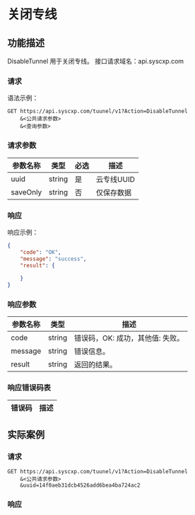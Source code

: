 # 关闭专线

## 功能描述

DisableTunnel 用于关闭专线。
接口请求域名：api.syscxp.com

### 请求

语法示例：
```http request
GET https://api.syscxp.com/tuunel/v1?Action=DisableTunnel
    &<公共请求参数>
    &<查询参数>
```

### 请求参数

|参数名称|类型|必选|描述|
|---|---|---|---|
|uuid|string|是|云专线UUID|
|saveOnly|string|否|仅保存数据|

### 响应

响应示例：
```json
{
    "code": "OK",
    "message": "success",
    "result": {
    
    }
}
```
### 响应参数

|参数名称|类型|描述|
|---|---|---|
|code|string|错误码，OK: 成功，其他值: 失败。|
|message|string|错误信息。|
|result|string|返回的结果。|

### 响应错误码表

|错误码|描述|
|---|---|

## 实际案例

### 请求
```http request
GET https://api.syscxp.com/tuunel/v1?Action=DisableTunnel
    &<公共请求参数>
    &uuid=14f0aeb31dcb4526add6bea4ba724ac2
```

### 响应
```json
```


